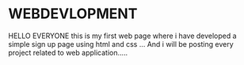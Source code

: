 # WEBDEVLOPMENT
HELLO EVERYONE this is my first web page where i have developed a simple sign up  page using html and css ... And i will be posting every project related to web application.....

